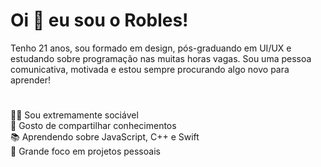 # Oi 👋 eu sou o Robles!

Tenho 21 anos, sou formado em design, pós-graduando em UI/UX e estudando sobre programação nas muitas horas vagas. Sou uma pessoa comunicativa, motivada e estou sempre procurando algo novo para aprender!
#
🤹‍♂️ Sou extremamente sociável <br>
🧐 Gosto de compartilhar conhecimentos <br>
📚 Aprendendo sobre JavaScript, C++ e Swift <br>
🔎 Grande foco em projetos pessoais

